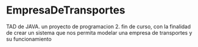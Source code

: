 # EmpresaDeTransportes
TAD de JAVA. un proyecto de programacion 2. fin de curso, con la finalidad de crear un sistema que nos permita modelar una empresa de transportes y su funcionamiento
